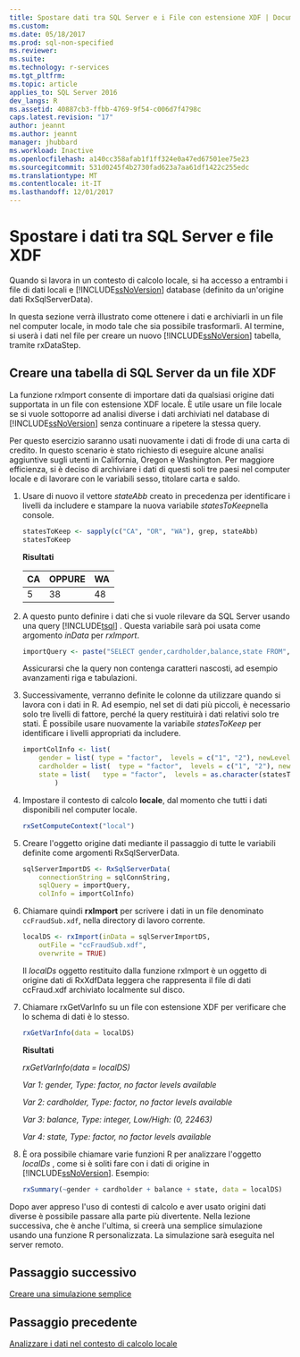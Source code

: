 ```yaml
---
title: Spostare dati tra SQL Server e i File con estensione XDF | Documenti Microsoft
ms.custom: 
ms.date: 05/18/2017
ms.prod: sql-non-specified
ms.reviewer: 
ms.suite: 
ms.technology: r-services
ms.tgt_pltfrm: 
ms.topic: article
applies_to: SQL Server 2016
dev_langs: R
ms.assetid: 40887cb3-ffbb-4769-9f54-c006d7f4798c
caps.latest.revision: "17"
author: jeannt
ms.author: jeannt
manager: jhubbard
ms.workload: Inactive
ms.openlocfilehash: a140cc358afab1f1ff324e0a47ed67501ee75e23
ms.sourcegitcommit: 531d0245f4b2730fad623a7aa61df1422c255edc
ms.translationtype: MT
ms.contentlocale: it-IT
ms.lasthandoff: 12/01/2017
---
```

# <a name="move-data-between-sql-server-and-xdf-file"></a>Spostare i dati tra SQL Server e file XDF

Quando si lavora in un contesto di calcolo locale, si ha accesso a entrambi i file di dati locali e [!INCLUDE[ssNoVersion](../../includes/ssnoversion-md.md)] database (definito da un'origine dati RxSqlServerData).

In questa sezione verrà illustrato come ottenere i dati e archiviarli in un file nel computer locale, in modo tale che sia possibile trasformarli. Al termine, si userà i dati nel file per creare un nuovo [!INCLUDE[ssNoVersion](../../includes/ssnoversion-md.md)] tabella, tramite rxDataStep.
  
## <a name="create-a-sql-server-table-from-an-xdf-file"></a>Creare una tabella di SQL Server da un file XDF

La funzione rxImport consente di importare dati da qualsiasi origine dati supportata in un file con estensione XDF locale. È utile usare un file locale se si vuole sottoporre ad analisi diverse i dati archiviati nel database di [!INCLUDE[ssNoVersion](../../includes/ssnoversion-md.md)] senza continuare a ripetere la stessa query.

Per questo esercizio saranno usati nuovamente i dati di frode di una carta di credito. In questo scenario è stato richiesto di eseguire alcune analisi aggiuntive sugli utenti in California, Oregon e Washington. Per maggiore efficienza, si è deciso di archiviare i dati di questi soli tre paesi nel computer locale e di lavorare con le variabili sesso, titolare carta e saldo.

1. Usare di nuovo il vettore *stateAbb* creato in precedenza per identificare i livelli da includere e stampare la nuova variabile *statesToKeep*nella console.
  
    ```R
    statesToKeep <- sapply(c("CA", "OR", "WA"), grep, stateAbb)
    statesToKeep
    ```
    **Risultati**
    
    CA|OPPURE|WA
    ----|----|----
    5|38|48
    
2. A questo punto definire i dati che si vuole rilevare da SQL Server usando una query [!INCLUDE[tsql](../../includes/tsql-md.md)] .  Questa variabile sarà poi usata come argomento *inData* per *rxImport*.
  
    ```R
    importQuery <- paste("SELECT gender,cardholder,balance,state FROM",  sqlFraudTable,  "WHERE (state = 5 OR state = 38 OR state = 48)")
    ```
  
    Assicurarsi che la query non contenga caratteri nascosti, ad esempio avanzamenti riga e tabulazioni.
  
3. Successivamente, verranno definite le colonne da utilizzare quando si lavora con i dati in R. Ad esempio, nel set di dati più piccoli, è necessario solo tre livelli di fattore, perché la query restituirà i dati relativi solo tre stati.  È possibile usare nuovamente la variabile *statesToKeep* per identificare i livelli appropriati da includere.
  
    ```R
    importColInfo <- list(
        gender = list( type = "factor",  levels = c("1", "2"), newLevels = c("Male", "Female")),
        cardholder = list(  type = "factor",  levels = c("1", "2"), newLevels = c("Principal", "Secondary")),
        state = list(   type = "factor",  levels = as.character(statesToKeep), newLevels = names(statesToKeep))
            )
    ```
  
4. Impostare il contesto di calcolo **locale**, dal momento che tutti i dati disponibili nel computer locale.
  
    ```R
    rxSetComputeContext("local")
    ```
  
5. Creare l'oggetto origine dati mediante il passaggio di tutte le variabili definite come argomenti RxSqlServerData.
  
    ```R
    sqlServerImportDS <- RxSqlServerData(
        connectionString = sqlConnString,
        sqlQuery = importQuery,
        colInfo = importColInfo)
    ```
  
6. Chiamare quindi **rxImport** per scrivere i dati in un file denominato `ccFraudSub.xdf`, nella directory di lavoro corrente.
  
    ```R
    localDS <- rxImport(inData = sqlServerImportDS,
        outFile = "ccFraudSub.xdf",
        overwrite = TRUE)
    ```
  
    Il *localDs* oggetto restituito dalla funzione rxImport è un oggetto di origine dati di RxXdfData leggera che rappresenta il file di dati ccFraud.xdf archiviato localmente sul disco.
  
7. Chiamare rxGetVarInfo su un file con estensione XDF per verificare che lo schema di dati è lo stesso.
  
    ```R
    rxGetVarInfo(data = localDS)
    ```

    **Risultati**
    
    *rxGetVarInfo(data = localDS)*

    *Var 1: gender, Type: factor, no factor levels available*

    *Var 2: cardholder, Type: factor, no factor levels available*

    *Var 3: balance, Type: integer, Low/High: (0, 22463)*

    *Var 4: state, Type: factor, no factor levels available*
  
8. È ora possibile chiamare varie funzioni R per analizzare l'oggetto *localDs* , come si è soliti fare con i dati di origine in [!INCLUDE[ssNoVersion](../../includes/ssnoversion-md.md)]. Esempio:
  
    ```R
    rxSummary(~gender + cardholder + balance + state, data = localDS)
    ```

Dopo aver appreso l'uso di contesti di calcolo e aver usato origini dati diverse è possibile passare alla parte più divertente. Nella lezione successiva, che è anche l'ultima, si creerà una semplice simulazione usando una funzione R personalizzata. La simulazione sarà eseguita nel server remoto.

## <a name="next-step"></a>Passaggio successivo

[Creare una simulazione semplice](../../advanced-analytics/tutorials/deepdive-create-a-simple-simulation.md)

## <a name="previous-step"></a>Passaggio precedente

[Analizzare i dati nel contesto di calcolo locale](../../advanced-analytics/tutorials/deepdive-analyze-data-in-local-compute-context.md)



